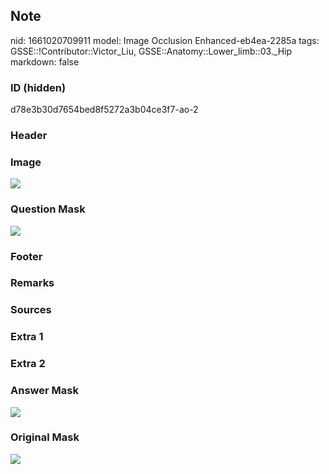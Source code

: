 ## Note
nid: 1661020709911
model: Image Occlusion Enhanced-eb4ea-2285a
tags: GSSE::!Contributor::Victor_Liu, GSSE::Anatomy::Lower_limb::03._Hip
markdown: false

### ID (hidden)
d78e3b30d7654bed8f5272a3b04ce3f7-ao-2

### Header


### Image
<img src="tmp0kaq5ki1.png">

### Question Mask
<img src="d78e3b30d7654bed8f5272a3b04ce3f7-ao-2-Q.svg">

### Footer


### Remarks


### Sources


### Extra 1


### Extra 2


### Answer Mask
<img src="d78e3b30d7654bed8f5272a3b04ce3f7-ao-2-A.svg">

### Original Mask
<img src="d78e3b30d7654bed8f5272a3b04ce3f7-ao-O.svg">
